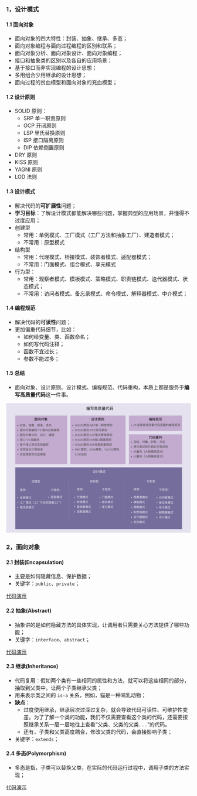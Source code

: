 ### 1，设计模式
#### 1.1 面向对象
- 面向对象的四大特性：封装、抽象、继承、多态；
- 面向对象编程与面向过程编程的区别和联系；
- 面向对象分析、面向对象设计、面向对象编程；
- 接口和抽象类的区别以及各自的应用场景；
- 基于接口而非实现编程的设计思想；
- 多用组合少用继承的设计思想；
- 面向过程的贫血模型和面向对象的充血模型；

#### 1.2 设计原则
- SOLID 原则：
  - SRP 单一职责原则
  - OCP 开闭原则
  - LSP 里氏替换原则
  - ISP 接口隔离原则
  - DIP 依赖倒置原则
- DRY 原则
- KISS 原则
- YAGNI 原则
- LOD 法则

#### 1.3 设计模式
- 解决代码的**可扩展性**问题；
- **学习目标**：了解设计模式都能解决哪些问题，掌握典型的应用场景，并懂得不过度应用；
- 创建型
  - 常用：单例模式、工厂模式（工厂方法和抽象工厂）、建造者模式；
  - 不常用：原型模式
- 结构型
  - 常用：代理模式、桥接模式、装饰者模式、适配器模式；
  - 不常用：门面模式、组合模式、享元模式
- 行为型：
  - 常用：观察者模式、模板模式、策略模式、职责链模式、迭代器模式、状态模式；
  - 不常用：访问者模式、备忘录模式、命令模式、解释器模式、中介模式；

#### 1.4 编程规范
- 解决代码的**可读性**问题；
- 更加偏重代码细节，比如：
  - 如何给变量、类、函数命名；
  - 如何写代码注释；
  - 函数不宜过长；
  - 参数不能过多；

#### 1.5 总结
- 面向对象、设计原则、设计模式、编程规范、代码重构，本质上都是服务于**编写高质量代码**这一件事。

![编写高质量代码](./images/编写高质量代码.png)

### 2，面向对象
#### 2.1 封装(Encapsulation)
- 主要是如何隐藏信息、保护数据；
- 关键字：`public`、`private`；

[代码演示](https://github.com/xianliu18/design_patterns/tree/main/src/main/java/com/noodles/oop/encapsulation)

#### 2.2 抽象(Abstract)
- 抽象讲的是如何隐藏方法的具体实现，让调用者只需要关心方法提供了哪些功能；
- 关键字：`interface`、`abstract`；

[代码演示](https://github.com/xianliu18/design_patterns/tree/main/src/main/java/com/noodles/oop/abstraction)

#### 2.3 继承(Inheritance)
- 代码复用：假如两个类有一些相同的属性和方法，就可以将这些相同的部分，抽取到父类中，让两个子类继承父类；
- 用来表示类之间的 `is-a` 关系，例如，猫是一种哺乳动物；
- **缺点**：
  - 过度使用继承，继承层次过深过复杂，就会导致代码可读性、可维护性变差。为了了解一个类的功能，我们不仅需要查看这个类的代码，还需要按照继承关系一层一层地往上查看“父类、父类的父类......”的代码。
  - 还有，子类和父类高度耦合，修改父类的代码，会直接影响子类；
- 关键字：`extends`；

#### 2.4 多态(Polymorphism)
- 多态是指，子类可以替换父类，在实际的代码运行过程中，调用子类的方法实现；

[代码演示](https://github.com/xianliu18/design_patterns/tree/main/src/main/java/com/noodles/oop/polymorphism)

